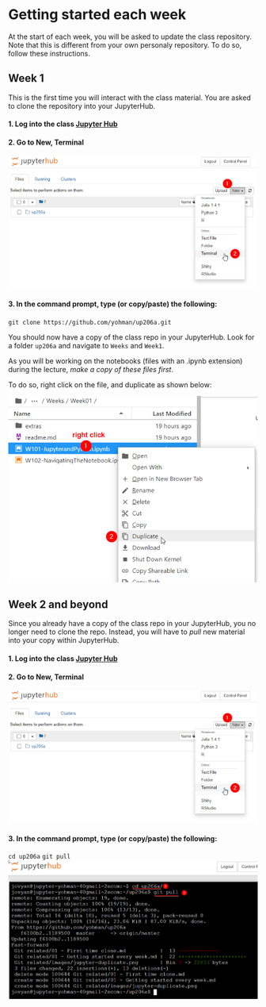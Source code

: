 # Getting started each week
At the start of each week, you will be asked to update the class repository. Note that this is different from your own personaly repository. To do so, follow these instructions.

## Week 1
This is the first time you will interact with the class material. You are asked to clone the repository into your JupyterHub.

#### 1. Log into the class [Jupyter Hub](https://jupyter.idre.ucla.edu/)
#### 2. Go to New, Terminal
<kbd><img src="images/gitterminal.png"></kbd>
#### 3. In the command prompt, type (or copy/paste) the following:

`git clone https://github.com/yohman/up206a.git`

You should now have a copy of the class repo in your JupyterHub. Look for a folder `up206a` and navigate to `Weeks` and `Week1`. 

As you will be working on the notebooks (files with an .ipynb extension) during the lecture, *make a copy of these files first*.

To do so, right click on the file, and duplicate as shown below:

<kbd><img src="images/jupyter-duplicate.png"></kbd>

## Week 2 and beyond
Since you already have a copy of the class repo in your JupyterHub, you no longer need to clone the repo. Instead, you will have to *pull* new material into your copy within JupyterHub.

#### 1. Log into the class [Jupyter Hub](https://jupyter.idre.ucla.edu/)

#### 2. Go to New, Terminal
<kbd><img src="images/gitterminal.png"></kbd>

#### 3. In the command prompt, type (or copy/paste) the following:
`cd up206a`
`git pull`
<kbd><img src="images/git-pull.png"></kbd>

